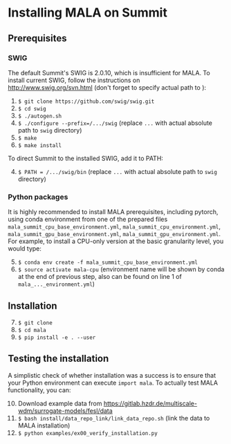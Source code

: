 # Installing MALA on Summit

## Prerequisites 

### SWIG

The default Summit's SWIG is 2.0.10, which is insufficient for MALA. To install current SWIG, follow the instructions on http://www.swig.org/svn.html (don't forget to specify actual path to ):
1. `$ git clone https://github.com/swig/swig.git`
2. `$ cd swig`
3. `$ ./autogen.sh`
4. `$ ./configure --prefix=/.../swig` (replace `...` with actual absolute path to `swig` directory)
5. `$ make`
6. `$ make install`

To direct Summit to the installed SWIG, add it to PATH:

4. `$ PATH = /.../swig/bin` (replace `...` with actual absolute path to `swig` directory)

### Python packages

It is highly recommended to install MALA prerequisites, including pytorch, using conda environment from one of the prepared files `mala_summit_cpu_base_environment.yml`, `mala_summit_cpu_environment.yml`, `mala_summit_gpu_base_environment.yml`, `mala_summit_gpu_environment.yml`. For example, to install a CPU-only version at the basic granularity level, you would type:

5. `$ conda env create -f mala_summit_cpu_base_environment.yml`
6. `$ source activate mala-cpu` (environment name will be shown by conda at the end of previous step, also can be found on line 1 of `mala_..._environment.yml`)

## Installation

7. `$ git clone`
8. `$ cd mala`
9. `$ pip install -e . --user`

## Testing the installation

A simplistic check of whether installation was a success is to ensure that your Python environment can execute `import mala`. To actually test MALA functionality, you can:

10. Download example data from https://gitlab.hzdr.de/multiscale-wdm/surrogate-models/fesl/data
11. `$ bash install/data_repo_link/link_data_repo.sh` (link the data to MALA installation)
12. `$ python examples/ex00_verify_installation.py`
